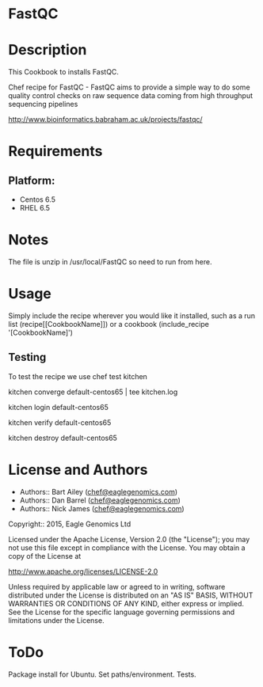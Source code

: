 # FastQC

Description
===========
This Cookbook to installs FastQC.

Chef recipe for FastQC - FastQC aims to provide a simple way to do some quality 
control checks on raw sequence data coming from high throughput sequencing pipelines


http://www.bioinformatics.babraham.ac.uk/projects/fastqc/

Requirements
============

## Platform:

* Centos 6.5
* RHEL 6.5


Notes
=====
The file is unzip in /usr/local/FastQC so need to run from here. 

Usage
=====
Simply include the recipe wherever you would like it installed, such as a run list (recipe[[CookbookName]]) or a cookbook (include_recipe '[CookbookName]')

## Testing
To test the recipe we use chef test kitchen

kitchen converge default-centos65 | tee kitchen.log

kitchen login default-centos65

kitchen verify default-centos65

kitchen destroy default-centos65
    
License and Authors
===================

* Authors:: Bart Ailey (<chef@eaglegenomics.com>)
* Authors:: Dan Barrel (<chef@eaglegenomics.com>)
* Authors:: Nick James (<chef@eaglegenomics.com>)

Copyright:: 2015, Eagle Genomics Ltd
    
Licensed under the Apache License, Version 2.0 (the "License");
you may not use this file except in compliance with the License.
You may obtain a copy of the License at

http://www.apache.org/licenses/LICENSE-2.0

Unless required by applicable law or agreed to in writing, software
distributed under the License is distributed on an "AS IS" BASIS,
WITHOUT WARRANTIES OR CONDITIONS OF ANY KIND, either express or implied.
See the License for the specific language governing permissions and
limitations under the License.
    
ToDo
====

Package install for Ubuntu.
Set paths/environment.
Tests.
